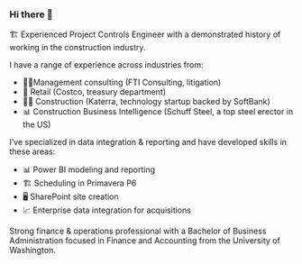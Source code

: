 ### Hi there 👋

🏗 Experienced Project Controls Engineer with a demonstrated history of working in the construction industry.

I have a range of experience across industries from:

- 👨‍💻Management consulting (FTI Consulting, litigation)
- 🛒 Retail (Costco, treasury department)
- 👷‍♂️ Construction (Katerra, technology startup backed by SoftBank)
- 📊 Construction Business Intelligence (Schuff Steel, a top steel erector in the US)

I’ve specialized in data integration & reporting and have developed skills in these areas:

- 📊 Power BI modeling and reporting
- 🏗 Scheduling in Primavera P6
- 🖥 SharePoint site creation
- 📈 Enterprise data integration for acquisitions

Strong finance & operations professional with a Bachelor of Business Administration focused in Finance and Accounting from the University of Washington.
